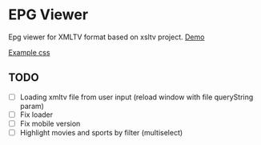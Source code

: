 # EPG Viewer

Epg viewer for XMLTV format based on xsltv project.
[Demo][example]

[Example css][example_css]

## TODO

- [ ] Loading xmltv file from user input (reload window with file queryString param)
- [ ] Fix loader
- [ ] Fix mobile version
- [ ] Highlight movies and sports by filter (multiselect)

[example]: https://fazzani.github.io/xsltv/public/
[example_css]: https://codepen.io/blackstockc/pen/eJbbyb
